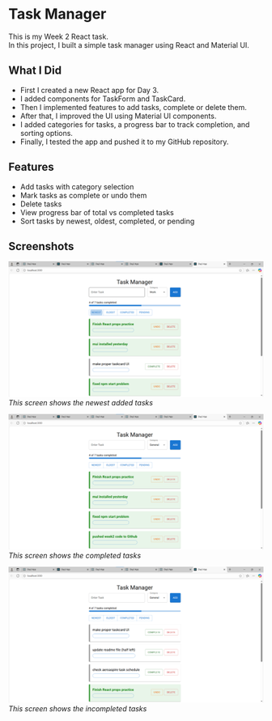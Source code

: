 # Task Manager 

This is my Week 2 React task.  
In this project, I built a simple task manager using React and Material UI.  

## What I Did
- First I created a new React app for Day 3.  
- I added components for TaskForm and TaskCard.  
- Then I implemented features to add tasks, complete or delete them.  
- After that, I improved the UI using Material UI components.  
- I added categories for tasks, a progress bar to track completion, and sorting options.  
- Finally, I tested the app and pushed it to my GitHub repository.  

## Features
- Add tasks with category selection  
- Mark tasks as complete or undo them  
- Delete tasks  
- View progress bar of total vs completed tasks  
- Sort tasks by newest, oldest, completed, or pending  

## Screenshots

![Screenshot picture1](./images/week2day3ss2.PNG)  
*This screen shows the newest added tasks*

![Screenshot picture2](./images/week2day3ss3.PNG)  
*This screen shows the completed tasks*

![Screenshot picture3](./images/week2day3ss4.PNG)  
*This screen shows the incompleted tasks*
